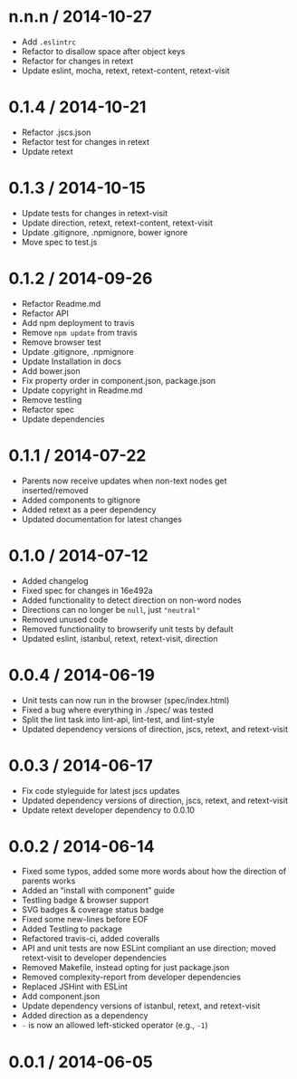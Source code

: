 
n.n.n / 2014-10-27
==================

 * Add `.eslintrc`
 * Refactor to disallow space after object keys
 * Refactor for changes in retext
 * Update eslint, mocha, retext, retext-content, retext-visit

0.1.4 / 2014-10-21
==================

 * Refactor .jscs.json
 * Refactor test for changes in retext
 * Update retext

0.1.3 / 2014-10-15
==================

 * Update tests for changes in retext-visit
 * Update direction, retext, retext-content, retext-visit
 * Update .gitignore, .npmignore, bower ignore
 * Move spec to test.js

0.1.2 / 2014-09-26
==================

 * Refactor Readme.md
 * Refactor API
 * Add npm deployment to travis
 * Remove `npm update` from travis
 * Remove browser test
 * Update .gitignore, .npmignore
 * Update Installation in docs
 * Add bower.json
 * Fix property order in component.json, package.json
 * Update copyright in Readme.md
 * Remove testling
 * Refactor spec
 * Update dependencies

0.1.1 / 2014-07-22
==================

 * Parents now receive updates when non-text nodes get inserted/removed
 * Added components to gitignore
 * Added retext as a peer dependency
 * Updated documentation for latest changes

0.1.0 / 2014-07-12
==================

 * Added changelog
 * Fixed spec for changes in 16e492a
 * Added functionality to detect direction on non-word nodes
 * Directions can no longer be `null`, just `"neutral"`
 * Removed unused code
 * Removed functionality to browserify unit tests by default
 * Updated eslint, istanbul, retext, retext-visit, direction

0.0.4 / 2014-06-19
==================

 * Unit tests can now run in the browser (spec/index.html)
 * Fixed a bug where everything in ./spec/ was tested
 * Split the lint task into lint-api, lint-test, and lint-style
 * Updated dependency versions of direction, jscs, retext, and retext-visit

0.0.3 / 2014-06-17
==================

 * Fix code styleguide for latest jscs updates
 * Updated dependency versions of direction, jscs, retext, and retext-visit
 * Update retext developer dependency to 0.0.10

0.0.2 / 2014-06-14
==================

 * Fixed some typos, added some more words about how the direction of parents works
 * Added an “install with component” guide
 * Testling badge & browser support
 * SVG badges & coverage status badge
 * Fixed some new-lines before EOF
 * Added Testling to package
 * Refactored travis-ci, added coveralls
 * API and unit tests are now ESLint compliant an use direction; moved retext-visit to developer dependencies
 * Removed Makefile, instead opting for just package.json
 * Removed complexity-report from developer dependencies
 * Replaced JSHint with ESLint
 * Add component.json
 * Update dependency versions of istanbul, retext, and retext-visit
 * Added direction as a dependency
 * `-` is now an allowed left-sticked operator (e.g., `-1`)

0.0.1 / 2014-06-05
==================

